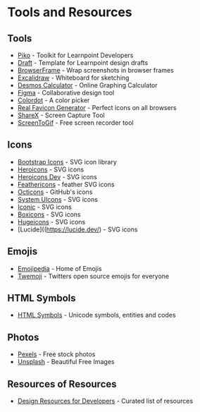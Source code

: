 # Tools and Resources

## Tools
* [Piko](https://github.com/learnpoint/piko) - Toolkit for Learnpoint Developers
* [Draft](https://github.com/learnpoint/draft) - Template for Learnpoint design drafts
* [BrowserFrame](https://browserframe.com/) - Wrap screenshots in browser frames
* [Excalidraw](https://excalidraw.com/) - Whiteboard for sketching
* [Desmos Calculator](https://www.desmos.com/calculator) - Online Graphing Calculator
* [Figma](https://www.figma.com/) - Collaborative design tool
* [Colordot](https://color.hailpixel.com/) - A color picker
* [Real Favicon Generator](https://realfavicongenerator.net/) - Perfect icons on all browsers
* [ShareX](https://getsharex.com/) - Screen Capture Tool
* [ScreenToGif](https://www.screentogif.com/) - Free screen recorder tool

## Icons
* [Bootstrap Icons](https://icons.getbootstrap.com/) - SVG icon library
* [Heroicons](https://heroicons.com/) - SVG icons
* [Heroicons Dev](https://heroicons.dev/) - SVG icons
* [Feathericons](https://feathericons.com/) - feather SVG icons
* [Octicons](https://primer.github.io/octicons/) - GitHub's icons
* [System UIcons](https://systemuicons.com/) - SVG icons
* [Iconic](https://iconic.app/) - SVG icons
* [Boxicons](https://boxicons.com/) - SVG icons
* [Hugeicons](https://hugeicons.com/) - SVG icons
* [Lucide]((https://lucide.dev/) - SVG icons

## Emojis
* [Emojipedia](https://emojipedia.org/) - Home of Emojis
* [Twemoji](https://twemoji.twitter.com/) - Twitters open source emojis for everyone

## HTML Symbols
* [HTML Symbols](https://www.htmlsymbols.xyz/) - Unicode symbols, entities and codes

## Photos
* [Pexels](https://www.pexels.com/) - Free stock photos
* [Unsplash](https://unsplash.com/) - Beautiful Free Images

## Resources of Resources
* [Design Resources for Developers](https://github.com/bradtraversy/design-resources-for-developers) - Curated list of resources
